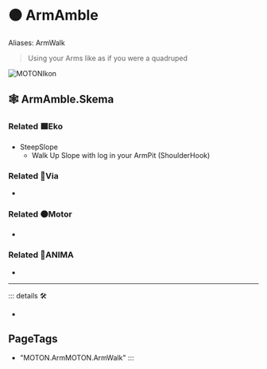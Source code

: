 # 🟠 <motor>ArmAmble</motor>

Aliases: ArmWalk

> Using your Arms like as if you were a quadruped

![MOTONIkon](/Ikon/Motor_Ikon.png)

## 🕸 ArmAmble.Skema

### Related 🟩<ekos>Eko</ekos>

- SteepSlope
    - Walk Up Slope with log in your ArmPit (ShoulderHook)

### Related 🔻<via>Via</via>

-

### Related 🟠<motor>Motor</motor>

-

### Related 💜<anima>ANIMA</anima>

-

---

<!-- =================================================== -->
<!-- =================================================== -->
<!-- =================================================== -->
<!-- =================================================== -->
<!-- =================================================== -->
::: details 🛠

-

<h2>PageTags</h2>

- "MOTON.ArmMOTON.ArmWalk"
:::
